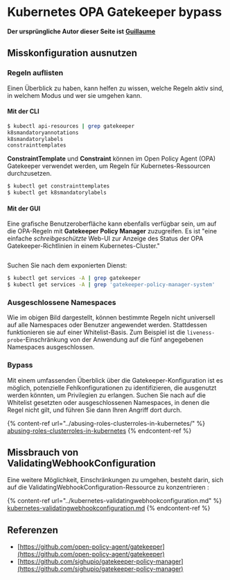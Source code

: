 # Kubernetes OPA Gatekeeper bypass

**Der ursprüngliche Autor dieser Seite ist** [**Guillaume**](https://www.linkedin.com/in/guillaume-chapela-ab4b9a196)

## Misskonfiguration ausnutzen

### Regeln auflisten

Einen Überblick zu haben, kann helfen zu wissen, welche Regeln aktiv sind, in welchem Modus und wer sie umgehen kann.

#### Mit der CLI
```bash
$ kubectl api-resources | grep gatekeeper
k8smandatoryannotations                                                             constraints.gatekeeper.sh/v1beta1                  false        K8sMandatoryAnnotations
k8smandatorylabels                                                                  constraints.gatekeeper.sh/v1beta1                  false        K8sMandatoryLabel
constrainttemplates                                                                 templates.gatekeeper.sh/v1                         false        ConstraintTemplate
```
**ConstraintTemplate** und **Constraint** können im Open Policy Agent (OPA) Gatekeeper verwendet werden, um Regeln für Kubernetes-Ressourcen durchzusetzen.
```bash
$ kubectl get constrainttemplates
$ kubectl get k8smandatorylabels
```
#### Mit der GUI

Eine grafische Benutzeroberfläche kann ebenfalls verfügbar sein, um auf die OPA-Regeln mit **Gatekeeper Policy Manager** zuzugreifen. Es ist "eine einfache _schreibgeschützte_ Web-UI zur Anzeige des Status der OPA Gatekeeper-Richtlinien in einem Kubernetes-Cluster."

<figure><img src="../../../.gitbook/assets/05-constraints.png" alt=""><figcaption></figcaption></figure>

Suchen Sie nach dem exponierten Dienst:
```bash
$ kubectl get services -A | grep gatekeeper
$ kubectl get services -A | grep 'gatekeeper-policy-manager-system'
```
### Ausgeschlossene Namespaces

Wie im obigen Bild dargestellt, können bestimmte Regeln nicht universell auf alle Namespaces oder Benutzer angewendet werden. Stattdessen funktionieren sie auf einer Whitelist-Basis. Zum Beispiel ist die `liveness-probe`-Einschränkung von der Anwendung auf die fünf angegebenen Namespaces ausgeschlossen.

### Bypass

Mit einem umfassenden Überblick über die Gatekeeper-Konfiguration ist es möglich, potenzielle Fehlkonfigurationen zu identifizieren, die ausgenutzt werden könnten, um Privilegien zu erlangen. Suchen Sie nach auf die Whitelist gesetzten oder ausgeschlossenen Namespaces, in denen die Regel nicht gilt, und führen Sie dann Ihren Angriff dort durch.

{% content-ref url="../abusing-roles-clusterroles-in-kubernetes/" %}
[abusing-roles-clusterroles-in-kubernetes](../abusing-roles-clusterroles-in-kubernetes/)
{% endcontent-ref %}

## Missbrauch von ValidatingWebhookConfiguration

Eine weitere Möglichkeit, Einschränkungen zu umgehen, besteht darin, sich auf die ValidatingWebhookConfiguration-Ressource zu konzentrieren :&#x20;

{% content-ref url="../kubernetes-validatingwebhookconfiguration.md" %}
[kubernetes-validatingwebhookconfiguration.md](../kubernetes-validatingwebhookconfiguration.md)
{% endcontent-ref %}

## Referenzen

* [https://github.com/open-policy-agent/gatekeeper](https://github.com/open-policy-agent/gatekeeper)
* [https://github.com/sighupio/gatekeeper-policy-manager](https://github.com/sighupio/gatekeeper-policy-manager)
